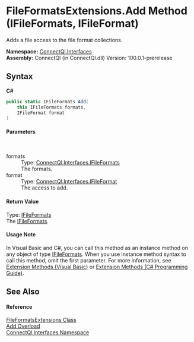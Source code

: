 # FileFormatsExtensions.Add Method (IFileFormats, IFileFormat)
 

Adds a file access to the file format collections.

**Namespace:**&nbsp;<a href="N_ConnectQl_Interfaces">ConnectQl.Interfaces</a><br />**Assembly:**&nbsp;ConnectQl (in ConnectQl.dll) Version: 100.0.1-prerelease

## Syntax

**C#**<br />
``` C#
public static IFileFormats Add(
	this IFileFormats formats,
	IFileFormat format
)
```


#### Parameters
&nbsp;<dl><dt>formats</dt><dd>Type: <a href="T_ConnectQl_Interfaces_IFileFormats">ConnectQl.Interfaces.IFileFormats</a><br />The formats.</dd><dt>format</dt><dd>Type: <a href="T_ConnectQl_Interfaces_IFileFormat">ConnectQl.Interfaces.IFileFormat</a><br />The access to add.</dd></dl>

#### Return Value
Type: <a href="T_ConnectQl_Interfaces_IFileFormats">IFileFormats</a><br />The <a href="T_ConnectQl_Interfaces_IFileFormats">IFileFormats</a>.

#### Usage Note
In Visual Basic and C#, you can call this method as an instance method on any object of type <a href="T_ConnectQl_Interfaces_IFileFormats">IFileFormats</a>. When you use instance method syntax to call this method, omit the first parameter. For more information, see <a href="http://msdn.microsoft.com/en-us/library/bb384936.aspx">Extension Methods (Visual Basic)</a> or <a href="http://msdn.microsoft.com/en-us/library/bb383977.aspx">Extension Methods (C# Programming Guide)</a>.

## See Also


#### Reference
<a href="T_ConnectQl_Interfaces_FileFormatsExtensions">FileFormatsExtensions Class</a><br /><a href="Overload_ConnectQl_Interfaces_FileFormatsExtensions_Add">Add Overload</a><br /><a href="N_ConnectQl_Interfaces">ConnectQl.Interfaces Namespace</a><br />